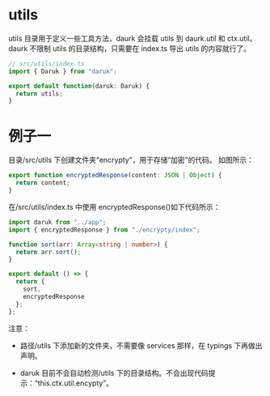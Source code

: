 # utils

utils 目录用于定义一些工具方法，daurk 会挂载 utils 到 daurk.util 和 ctx.util。daurk 不限制 utils 的目录结构，只需要在 index.ts 导出 utils 的内容就行了。

```ts
// src/utils/index.ts
import { Daruk } from "daruk";

export default function(daruk: Daruk) {
  return utils;
}
```

# 例子一

目录/src/utils 下创建文件夹“encrypty”，用于存储“加密”的代码。
如图所示：

```ts
export function encryptedResponse(content: JSON | Object) {
  return content;
}
```

在/src/utils/index.ts 中使用 encryptedResponse()如下代码所示：

```ts
import daruk from "../app";
import { encryptedResponse } from "./encrypty/index";

function sort(arr: Array<string | number>) {
  return arr.sort();
}

export default () => {
  return {
    sort,
    encryptedResponse
  };
};
```

注意：

- 路径/utils 下添加新的文件夹，不需要像 services 那样，在 typings 下再做出声明。

- daruk 目前不会自动检测/utils 下的目录结构。不会出现代码提示：“this.ctx.util.encypty”。
